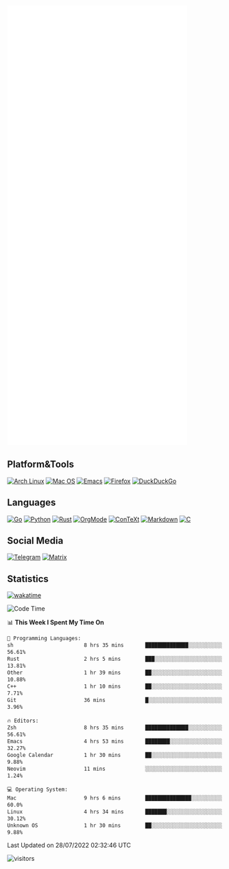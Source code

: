 ![Metrics](https://github.com/SteamedFish/SteamedFish/blob/master/github-metrics.svg)

## Platform&Tools

[![Arch Linux](https://img.shields.io/badge/ArchLinux-1793D1?logo=arch-linux&logoColor=fff&style=flat-square)](https://archlinux.org/)
[![Mac OS](https://img.shields.io/badge/MacOS-000000?style=flat-square&logo=macos&logoColor=F0F0F0)](https://www.apple.com/macos/)
[![Emacs](https://img.shields.io/badge/Emacs-%237F5AB6.svg?&style=flat-square&logo=gnu-emacs&logoColor=white)](https://www.gnu.org/software/emacs/)
[![Firefox](https://img.shields.io/badge/Firefox-FF7139?style=flat-square&logo=Firefox-Browser&logoColor=white)](https://firefox.com/)
[![DuckDuckGo](https://img.shields.io/badge/DuckDuckGo-DE5833?style=flat-square&logo=DuckDuckGo&logoColor=white)](https://duckduckgo.com/)

## Languages

[![Go](https://img.shields.io/badge/Golang-%2300ADD8.svg?style=flat-square&logo=go&logoColor=white)](https://golang.org/)
[![Python](https://img.shields.io/badge/Python-3670A0?style=flat-square&logo=python&logoColor=ffdd54)](https://www.python.org/)
[![Rust](https://img.shields.io/badge/Rust-%23000000.svg?style=flat-square&logo=rust&logoColor=white)](https://www.rust-lang.org/)
[![OrgMode](https://img.shields.io/badge/OrgMode-%23000000.svg?style=flat-square&logo=org&logoColor=white)](https://orgmode.org/)
[![ConTeXt](https://img.shields.io/badge/ConTeXt-%23008080.svg?style=flat-square&logo=latex&logoColor=white)](https://contextgarden.net/)
[![Markdown](https://img.shields.io/badge/MarkDown-%23000000.svg?style=flat-square&logo=markdown&logoColor=white)](https://daringfireball.net/projects/markdown/)
[![C](https://img.shields.io/badge/C-%2300599C.svg?style=flat-square&logo=c&logoColor=white)](https://www.iso.org/standard/74528.html)

## Social Media
[![Telegram](https://img.shields.io/badge/SteamedFish-2CA5E0?style=social&logo=telegram&logoColor=white)](https://t.me/SteamedFish)
[![Matrix](https://img.shields.io/badge/SteamedFish-2CA5E0?style=social&logo=matrix&logoColor=black)](https://matrix.to/#/@i:steamedfish.org)

## Statistics
[![wakatime](https://wakatime.com/badge/user/168280d6-fcf2-4b4f-ad3a-dc4612f35b38.svg)](https://wakatime.com/@168280d6-fcf2-4b4f-ad3a-dc4612f35b38)

<!--START_SECTION:waka-->
![Code Time](http://img.shields.io/badge/Code%20Time-1%2C939%20hrs%209%20mins-blue)

📊 **This Week I Spent My Time On** 

```text
💬 Programming Languages: 
sh                       8 hrs 35 mins       ██████████████░░░░░░░░░░░   56.61% 
Rust                     2 hrs 5 mins        ███░░░░░░░░░░░░░░░░░░░░░░   13.81% 
Other                    1 hr 39 mins        ██░░░░░░░░░░░░░░░░░░░░░░░   10.88% 
C++                      1 hr 10 mins        ██░░░░░░░░░░░░░░░░░░░░░░░   7.71% 
Git                      36 mins             █░░░░░░░░░░░░░░░░░░░░░░░░   3.96%

🔥 Editors: 
Zsh                      8 hrs 35 mins       ██████████████░░░░░░░░░░░   56.61% 
Emacs                    4 hrs 53 mins       ████████░░░░░░░░░░░░░░░░░   32.27% 
Google Calendar          1 hr 30 mins        ██░░░░░░░░░░░░░░░░░░░░░░░   9.88% 
Neovim                   11 mins             ░░░░░░░░░░░░░░░░░░░░░░░░░   1.24%

💻 Operating System: 
Mac                      9 hrs 6 mins        ███████████████░░░░░░░░░░   60.0% 
Linux                    4 hrs 34 mins       ███████░░░░░░░░░░░░░░░░░░   30.12% 
Unknown OS               1 hr 30 mins        ██░░░░░░░░░░░░░░░░░░░░░░░   9.88%

```


 Last Updated on 28/07/2022 02:32:46 UTC
<!--END_SECTION:waka-->

![visitors](https://visitor-badge.laobi.icu/badge?page_id=SteamedFish.SteamedFish)

